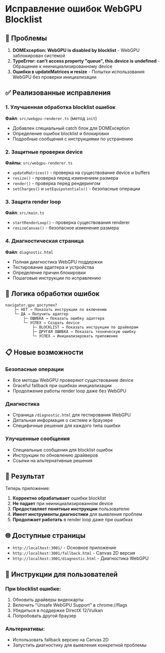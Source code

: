 # Исправление ошибок WebGPU Blocklist

## 🐛 Проблемы

1. **DOMException: WebGPU is disabled by blocklist** - WebGPU заблокирован системой
2. **TypeError: can't access property "queue", this.device is undefined** - Обращение к неинициализированному device
3. **Ошибки в updateMatrices и resize** - Попытки использования WebGPU без проверки инициализации

## ✅ Реализованные исправления

### 1. Улучшенная обработка blocklist ошибок

**Файл**: `src/webgpu-renderer.ts` (метод `init`)
- Добавлен специальный catch блок для DOMException
- Определение ошибок blocklist и блокировки
- Подробные сообщения с инструкциями по устранению

### 2. Защитные проверки device

**Файлы**: `src/webgpu-renderer.ts`
- `updateMatrices()` - проверка на существование device и buffers
- `resize()` - проверка перед изменением размера
- `render()` - проверка перед рендерингом
- `setCharges()` и `setEquipotentials()` - безопасные операции

### 3. Защита render loop

**Файл**: `src/main.ts`
- `startRenderLoop()` - проверка существования renderer
- `resizeCanvas()` - безопасное изменение размера

### 4. Диагностическая страница

**Файл**: `diagnostic.html`
- Полная диагностика WebGPU поддержки
- Тестирование адаптера и устройства
- Определение причин блокировки
- Пошаговые инструкции по исправлению

## 🔧 Логика обработки ошибок

```
navigator.gpu доступен?
    ├─ НЕТ → Показать инструкции по включению
    └─ ДА → Получить адаптер
        ├─ ОШИБКА → Показать ошибку адаптера
        └─ УСПЕХ → Создать device
            ├─ BLOCKLIST → Показать инструкции по драйверам
            ├─ ДРУГАЯ ОШИБКА → Показать техническую ошибку
            └─ УСПЕХ → Инициализировать приложение
```

## 📋 Новые возможности

### Безопасные операции
- Все методы WebGPU проверяют существование device
- Graceful fallback при ошибках инициализации
- Продолжение работы render loop даже без WebGPU

### Диагностика
- Страница `/diagnostic.html` для тестирования WebGPU
- Детальная информация о системе и браузере
- Специфичные решения для каждого типа ошибки

### Улучшенные сообщения
- Специальные сообщения для blocklist ошибок
- Инструкции по обновлению драйверов
- Ссылки на альтернативные решения

## 🎯 Результат

Теперь приложение:
1. **Корректно обрабатывает** ошибки blocklist
2. **Не падает** при неинициализированном device
3. **Предоставляет понятные инструкции** пользователю
4. **Имеет инструменты диагностики** для выявления проблем
5. **Продолжает работать** в render loop даже при ошибках

## 🌐 Доступные страницы

- `http://localhost:3001/` - Основное приложение
- `http://localhost:3001/fallback.html` - Canvas 2D версия
- `http://localhost:3001/diagnostic.html` - Диагностика WebGPU

## 📖 Инструкции для пользователей

### При blocklist ошибке:
1. Обновить драйверы видеокарты
2. Включить "Unsafe WebGPU Support" в chrome://flags
3. Убедиться в поддержке DirectX 12/Vulkan
4. Попробовать другой браузер

### Альтернативы:
- Использовать fallback версию на Canvas 2D
- Запустить диагностику для выявления конкретной проблемы